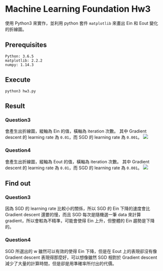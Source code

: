 # Machine Learning Foundation Hw3

使用 Python3 來實作，並利用 python 套件 `matplotlib` 來畫出 Ein 和 Eout 變化的折線圖。

## Prerequisites

```
Python: 3.6.5
matplotlib: 2.2.2
numpy: 1.14.3
```

## Execute

```
python3 hw3.py
```

## Result

### Question3

會產生出折線圖，縱軸為 Ein 的值，橫軸為 iteration 次數。
其中 Gradient descent 的 learning rate 為 `0.01`，而 SGD 的 learning rate 為 `0.001`。
![](https://i.imgur.com/5wNS8jX.png)

### Question4

會產生出折線圖，縱軸為 Eout 的值，橫軸為 iteration 次數。
其中 Gradient descent 的 learning rate 為 `0.01`，而 SGD 的 learning rate 為 `0.001`。
![](https://i.imgur.com/0sLwtv9.png)



## Find out

### Question3

因為 SGD 的 learning rate 比較小的關係，所以 SGD 的 Ein 下降的速度會比 Gradient descent 還要的慢，而且 SGD 每次是隨機選一筆 data 來計算 gradient，所以會較為不精準，可能會使得 Ein 上升，但整體的 Ein 趨勢是下降的。

### Question4

SGD 所選出的 w 雖然可以有效的使得 Ein 下降，但是在 Eout 上的表現卻沒有像 Gradient descent 表現得那麼好，可以想像雖然 SGD 相對於 Gradient descent 減少了大量的計算時間，但是卻是用準確率所付出的代價。

